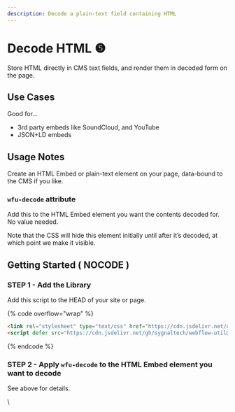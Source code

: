 ```yaml
---
description: Decode a plain-text field containing HTML
---
```


# Decode HTML ❺

Store HTML directly in CMS text fields, and render them in decoded form on the page.

## Use Cases&#x20;

Good for…

* 3rd party embeds like SoundCloud, and YouTube
* JSON+LD embeds

## Usage Notes <a href="#usage-notes" id="usage-notes"></a>

Create an HTML Embed or plain-text element on your page, data-bound to the CMS if you like.

### `wfu-decode` attribute <a href="#wfu-decode-attribute" id="wfu-decode-attribute"></a>

Add this to the HTML Embed element you want the contents decoded for. No value needed.

Note that the CSS will hide this element initially until after it’s decoded, at which point we make it visible.

## Getting Started ( NOCODE ) <a href="#getting-started-nocode" id="getting-started-nocode"></a>

### STEP 1 - Add the Library <a href="#step-1---add-the-library" id="step-1---add-the-library"></a>

Add this script to the HEAD of your site or page.

{% code overflow="wrap" %}
```html
<link rel="stylesheet" type="text/css" href="https://cdn.jsdelivr.net/gh/sygnaltech/webflow-util@5.2.8/dist/css/webflow-html.css">
<script defer src="https://cdn.jsdelivr.net/gh/sygnaltech/webflow-util@5.2.8/dist/nocode/webflow-html.js"></script>
```
{% endcode %}

### STEP 2 - Apply `wfu-decode` to the HTML Embed element you want to decode <a href="#step-2---apply-wfu-decode-to-the-html-embed-element-you-want-to-decode" id="step-2---apply-wfu-decode-to-the-html-embed-element-you-want-to-decode"></a>

See above for details.

\
